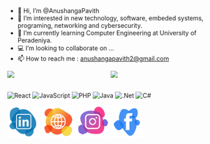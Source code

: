 - 👋 Hi, I’m @AnushangaPavith
- 👀 I’m interested in new technology, software, embeded systems, programing, networking and cybersecurity.
- 🌱 I’m currently learning Computer Engineering at University of Peradeniya.
- 💻 I’m looking to collaborate on ...
- 📫 How to reach me : anushangapavith2@gmail.com

<img align="left" width="47%" src="https://github-readme-stats.vercel.app/api?username=AnushangaPavith&count_private=true&show_icons=true&theme=default" />

<img align="left" width="47%" src="https://github-readme-stats.vercel.app/api/top-langs/?username=AnushangaPavith&layout=compact&hide=verilog" />

&nbsp;
<br/>
&nbsp;

![React](https://img.shields.io/badge/react-%2320232a.svg?style=for-the-badge&logo=react&logoColor=%2361DAFB)
![JavaScript](https://img.shields.io/badge/javascript-%23323330.svg?style=for-the-badge&logo=javascript&logoColor=%23F7DF1E)
![PHP](https://img.shields.io/badge/php-%23777BB4.svg?style=for-the-badge&logo=php&logoColor=white)
![Java](https://img.shields.io/badge/java-%23ED8B00.svg?style=for-the-badge&logo=java&logoColor=white)
![.Net](https://img.shields.io/badge/.NET-5C2D91?style=for-the-badge&logo=.net&logoColor=white)
![C#](https://img.shields.io/badge/c%23-%23239120.svg?style=for-the-badge&logo=c-sharp&logoColor=white)


<a href="https://www.linkedin.com/in/anushanga-pavith/"><img src="png/Linkedin.png" alt="Linkedin account" style="width:75px;height:75px;"></a>
<a href="https://sites.google.com/view/anushangapavith/home"><img src="png/web.png" alt="Linkedin account" style="width:75px;height:75px;"></a>
<a href=""><img src="png/Intagram.png" alt="Instagram" style="width:75px;height:75px;"></a>
<a href=""><img src="png/Facebook.png" alt="Linkedin account" style="width:75px;height:75px;"></a>
